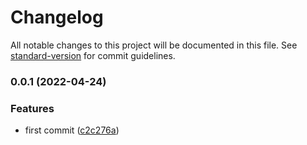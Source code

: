 # Changelog

All notable changes to this project will be documented in this file. See [standard-version](https://github.com/conventional-changelog/standard-version) for commit guidelines.

### 0.0.1 (2022-04-24)


### Features

* first commit ([c2c276a](https://github.com/blue-web/log/commit/c2c276ab9b321e7bd24c46c7e4a417db612827c8))
